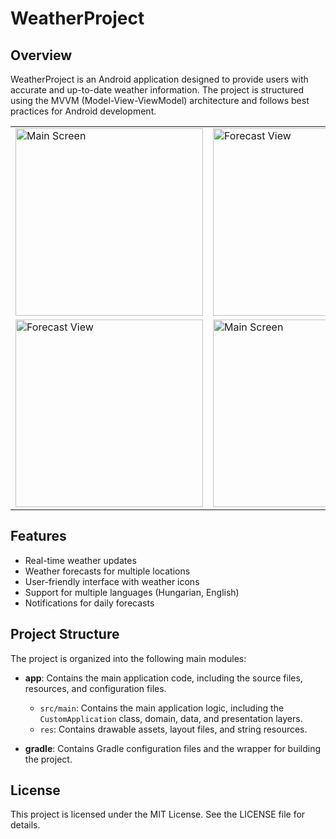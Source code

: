 # WeatherProject

## Overview
WeatherProject is an Android application designed to provide users with accurate and up-to-date weather information. The project is structured using the MVVM (Model-View-ViewModel) architecture and follows best practices for Android development.

<table>
  <tr>
    <td><img src="https://github.com/user-attachments/assets/b7fa5c41-a706-45f3-b772-cb739d37249b" alt="Main Screen" width="300"/></td>
    <td><img src="https://github.com/user-attachments/assets/d234c5a1-6e1c-4a99-896c-b289c8a34330" alt="Forecast View" width="300"/></td>
  </tr>
    <tr>
    <td><img src="https://github.com/user-attachments/assets/2fdeeb48-8b76-4947-b39b-98333d9e4743" alt="Forecast View" width="300"/></td>
    <td><img src="https://github.com/user-attachments/assets/ca8c6eac-5666-4240-bf86-8f63515416b4" alt="Main Screen" width="300"/></td>
  </tr>
</table>

## Features
- Real-time weather updates
- Weather forecasts for multiple locations
- User-friendly interface with weather icons
- Support for multiple languages (Hungarian, English)
- Notifications for daily forecasts

## Project Structure
The project is organized into the following main modules:

- **app**: Contains the main application code, including the source files, resources, and configuration files.
  - `src/main`: Contains the main application logic, including the `CustomApplication` class, domain, data, and presentation layers.
  - `res`: Contains drawable assets, layout files, and string resources.

- **gradle**: Contains Gradle configuration files and the wrapper for building the project.


## License
This project is licensed under the MIT License. See the LICENSE file for details.
